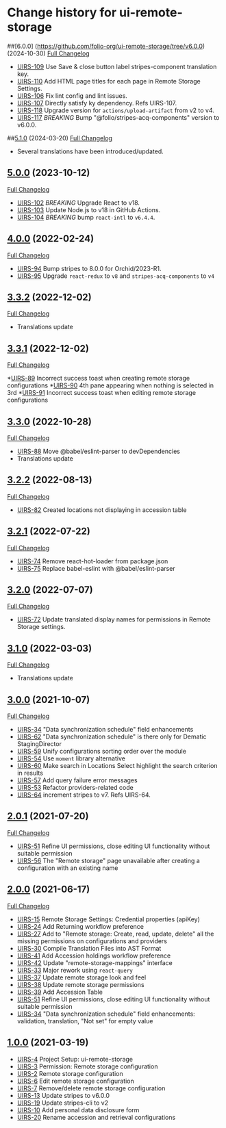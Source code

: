 # Change history for ui-remote-storage

##[6.0.0] (https://github.com/folio-org/ui-remote-storage/tree/v6.0.0) (2024-10-30)
[Full Changelog](https://github.com/folio-org/ui-remote-storage/compare/v5.1.0...v6.0.0)

* [UIRS-109](https://issues.folio.org/browse/UIRS-109) Use Save & close button label stripes-component translation key.
* [UIRS-110](https://issues.folio.org/browse/UIRS-110) Add HTML page titles for each page in Remote Storage Settings.
* [UIRS-106](https://issues.folio.org/browse/UIRS-106) Fix lint config and lint issues.
* [UIRS-107](https://issues.folio.org/browse/UIRS-107) Directly satisfy ky dependency. Refs UIRS-107.
* [UIRS-118](https://issues.folio.org/browse/UIRS-118) Upgrade version for `actions/upload-artifact` from v2 to v4.
* [UIRS-117](https://issues.folio.org/browse/UIRS-117) *BREAKING* Bump "@folio/stripes-acq-components" version to v6.0.0.

##[5.1.0](https://github.com/folio-org/ui-remote-storage/tree/v5.1.0) (2024-03-20)
[Full Changelog](https://github.com/folio-org/ui-remote-storage/compare/v5.0.0...v5.1.0)

* Several translations have been introduced/updated.

## [5.0.0](https://github.com/folio-org/ui-remote-storage/tree/v5.0.0) (2023-10-12)
[Full Changelog](https://github.com/folio-org/ui-remote-storage/compare/v4.0.0...v5.0.0)

* [UIRS-102](https://issues.folio.org/browse/UIRS-102) *BREAKING* Upgrade React to v18.
* [UIRS-103](https://issues.folio.org/browse/UIRS-103) Update Node.js to v18 in GitHub Actions.
* [UIRS-104](https://issues.folio.org/browse/UIRS-104) *BREAKING* bump `react-intl` to `v6.4.4`.

## [4.0.0](https://github.com/folio-org/ui-remote-storage/tree/v4.0.0) (2022-02-24)
[Full Changelog](https://github.com/folio-org/ui-remote-storage/compare/v3.3.2...v4.0.0)

* [UIRS-94](https://issues.folio.org/browse/UIRS-94) Bump stripes to 8.0.0 for Orchid/2023-R1.
* [UIRS-95](https://issues.folio.org/browse/UIRS-95) Upgrade `react-redux` to `v8` and `stripes-acq-components` to `v4`

## [3.3.2](https://github.com/folio-org/ui-remote-storage/tree/v3.3.2) (2022-12-02)
[Full Changelog](https://github.com/folio-org/ui-remote-storage/compare/v3.3.1...v3.3.2)

* Translations update

## [3.3.1](https://github.com/folio-org/ui-remote-storage/tree/v3.3.1) (2022-12-02)
[Full Changelog](https://github.com/folio-org/ui-remote-storage/compare/v3.3.0...v3.3.1)

*[UIRS-89](https://issues.folio.org/browse/UIRS-89) Incorrect success toast when creating remote storage configurations
*[UIRS-90](https://issues.folio.org/browse/UIRS-90) 4th pane appearing when nothing is selected in 3rd
*[UIRS-91](https://issues.folio.org/browse/UIRS-91) Incorrect success toast when editing remote storage configurations

## [3.3.0](https://github.com/folio-org/ui-remote-storage/tree/v3.3.0) (2022-10-28)
[Full Changelog](https://github.com/folio-org/ui-remote-storage/compare/v3.2.2...v3.3.0)

* [UIRS-88](https://issues.folio.org/browse/UIRS-88) Move @babel/eslint-parser to devDependencies
* Translations update

## [3.2.2](https://github.com/folio-org/ui-remote-storage/tree/v3.2.2) (2022-08-13)
[Full Changelog](https://github.com/folio-org/ui-remote-storage/compare/v3.2.2...v3.2.1)

* [UIRS-82](https://issues.folio.org/browse/UIRS-82) Created locations not displaying in accession table

## [3.2.1](https://github.com/folio-org/ui-remote-storage/tree/v3.2.1) (2022-07-22)
[Full Changelog](https://github.com/folio-org/ui-remote-storage/compare/v3.2.1...v3.2.0)

* [UIRS-74](https://issues.folio.org/browse/UIRS-74) Remove react-hot-loader from package.json
* [UIRS-75](https://issues.folio.org/browse/UIRS-75) Replace babel-eslint with @babel/eslint-parser

## [3.2.0](https://github.com/folio-org/ui-remote-storage/tree/v3.2.0) (2022-07-07)
[Full Changelog](https://github.com/folio-org/ui-remote-storage/compare/v3.1.0...v3.2.0)

* [UIRS-72](https://issues.folio.org/browse/UIRS-72) Update translated display names for permissions in Remote Storage settings.

## [3.1.0](https://github.com/folio-org/ui-remote-storage/tree/v3.1.0) (2022-03-03)
[Full Changelog](https://github.com/folio-org/ui-remote-storage/compare/v3.0.0...v3.1.0)

* Translations update

## [3.0.0](https://github.com/folio-org/ui-remote-storage/tree/v3.0.0) (2021-10-07)
[Full Changelog](https://github.com/folio-org/ui-remote-storage/compare/v2.0.1...v3.0.0)

* [UIRS-34](https://issues.folio.org/browse/UIRS-34) "Data synchronization schedule" field enhancements
* [UIRS-62](https://issues.folio.org/browse/UIRS-34) "Data synchronization schedule" is there only for Dematic StagingDirector
* [UIRS-59](https://issues.folio.org/browse/UIRS-59) Unify configurations sorting order over the module
* [UIRS-54](https://issues.folio.org/browse/UIRS-54) Use `moment` library alternative
* [UIRS-60](https://issues.folio.org/browse/UIRS-60) Make search in Locations Select highlight the search criterion in results
* [UIRS-57](https://issues.folio.org/browse/UIRS-57) Add query failure error messages
* [UIRS-53](https://issues.folio.org/browse/UIRS-53) Refactor providers-related code
* [UIRS-64](https://issues.folio.org/browse/UIRS-64) increment stripes to v7. Refs UIRS-64.

## [2.0.1](https://github.com/folio-org/ui-remote-storage/tree/v2.0.1) (2021-07-20)
[Full Changelog](https://github.com/folio-org/ui-remote-storage/compare/v2.0.0...v2.0.1)

* [UIRS-51](https://issues.folio.org/browse/UIRS-51) Refine UI permissions, close editing UI functionality without suitable permission
* [UIRS-56](https://issues.folio.org/browse/UIRS-56) The "Remote storage" page unavailable after creating a configuration with an existing name

## [2.0.0](https://github.com/folio-org/ui-remote-storage/tree/v2.0.0) (2021-06-17)
[Full Changelog](https://github.com/folio-org/ui-remote-storage/compare/v1.0.0...v2.0.0)

* [UIRS-15](https://issues.folio.org/browse/UIRS-15) Remote Storage Settings: Credential properties (apiKey)
* [UIRS-24](https://issues.folio.org/browse/UIRS-24) Add Returning workflow preference
* [UIRS-27](https://issues.folio.org/browse/UIRS-27) Add to "Remote storage: Create, read, update, delete" all the missing permissions on configurations and providers
* [UIRS-30](https://issues.folio.org/browse/UIRS-30) Compile Translation Files into AST Format
* [UIRS-41](https://issues.folio.org/browse/UIRS-41) Add Accession holdings workflow preference
* [UIRS-42](https://issues.folio.org/browse/UIRS-42) Update "remote-storage-mappings" interface
* [UIRS-33](https://issues.folio.org/browse/UIRS-33) Major rework using `react-query`
* [UIRS-37](https://issues.folio.org/browse/UIRS-37) Update remote storage look and feel
* [UIRS-38](https://issues.folio.org/browse/UIRS-38) Update remote storage permissions
* [UIRS-39](https://issues.folio.org/browse/UIRS-39) Add Accession Table
* [UIRS-51](https://issues.folio.org/browse/UIRS-51) Refine UI permissions, close editing UI functionality without suitable permission
* [UIRS-34](https://issues.folio.org/browse/UIRS-34) "Data synchronization schedule" field enhancements: validation, translation, "Not set" for empty value

## [1.0.0](https://github.com/folio-org/ui-remote-storage/tree/v1.0.0) (2021-03-19)

* [UIRS-4](https://issues.folio.org/browse/UIRS-4) Project Setup: ui-remote-storage
* [UIRS-3](https://issues.folio.org/browse/UIRS-3) Permission: Remote storage configuration
* [UIRS-2](https://issues.folio.org/browse/UIRS-2) Remote storage configuration
* [UIRS-6](https://issues.folio.org/browse/UIRS-6) Edit remote storage configuration
* [UIRS-7](https://issues.folio.org/browse/UIRS-7) Remove/delete remote storage configuration
* [UIRS-13](https://issues.folio.org/browse/UIRS-13) Update stripes to v6.0.0
* [UIRS-19](https://issues.folio.org/browse/UIRS-19) Update stripes-cli to v2
* [UIRS-10](https://issues.folio.org/browse/UIRS-10) Add personal data disclosure form
* [UIRS-20](https://issues.folio.org/browse/UIRS-20) Rename accession and retrieval configurations
